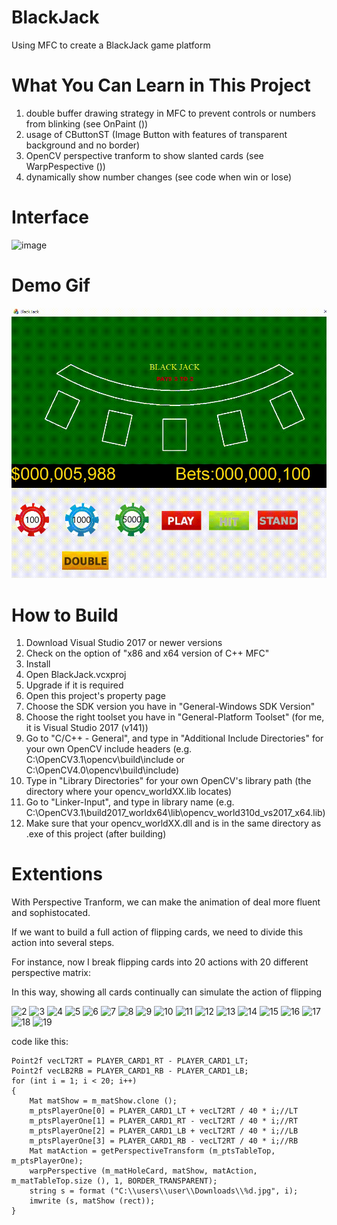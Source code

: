 # BlackJack
Using MFC to create a BlackJack game platform

# What You Can Learn in This Project
1. double buffer drawing strategy in MFC to prevent controls or numbers from blinking (see OnPaint ())
2. usage of CButtonST (Image Button with features of transparent background and no border) 
3. OpenCV perspective tranform to show slanted cards (see WarpPespective ())
4. dynamically show number changes (see code when win or lose)

# Interface
![image](https://user-images.githubusercontent.com/104763587/188288051-1a41785f-8329-4320-9ca6-277cc1948388.png)

# Demo Gif
![image](https://github.com/DennisLiu1993/BlackJack/blob/main/BlackJack/BlackJack.gif)

# How to Build
1.	Download Visual Studio 2017 or newer versions
2.	Check on the option of "x86 and x64 version of C++ MFC"
3.	Install
4.	Open BlackJack.vcxproj
5.	Upgrade if it is required
6.	Open this project's property page
7.	Choose the SDK version you have in "General-Windows SDK Version"
8.	Choose the right toolset you have in "General-Platform Toolset" (for me, it is Visual Studio 2017 (v141))
9.	Go to "C/C++ - General", and type in "Additional Include Directories" for your own OpenCV include headers (e.g. C:\OpenCV3.1\opencv\build\include or C:\OpenCV4.0\opencv\build\include)
11.	Type in "Library Directories" for your own OpenCV's library path (the directory where your opencv_worldXX.lib locates)
12.	Go to "Linker-Input", and type in library name (e.g. C:\OpenCV3.1\build2017_worldx64\lib\opencv_world310d_vs2017_x64.lib)
13.	Make sure that your opencv_worldXX.dll and is in the same directory as .exe of this project (after building)

# Extentions
With Perspective Tranform, we can make the animation of deal more fluent and sophistocated.

If we want to build a full action of flipping cards, we need to divide this action into several steps.

For instance, now I break flipping cards into 20 actions with 20 different perspective matrix:

In this way, showing all cards continually can simulate the action of flipping

![2](https://user-images.githubusercontent.com/104763587/188575917-806237ab-1918-4f6d-b32d-9834fbcf6663.jpg)
![3](https://user-images.githubusercontent.com/104763587/188575931-00db9670-9c5b-4729-9e52-c25a78f3c66a.jpg)
![4](https://user-images.githubusercontent.com/104763587/188575933-2f38e80f-93f1-47ce-b647-eda11ca15c5a.jpg)
![5](https://user-images.githubusercontent.com/104763587/188575935-768acafc-80da-4b40-9170-90207f42df79.jpg)
![6](https://user-images.githubusercontent.com/104763587/188575938-21c20297-5794-47b0-afde-7a3ca9578f23.jpg)
![7](https://user-images.githubusercontent.com/104763587/188575941-0ba6d4c4-878b-46ff-9787-0af49ab9798c.jpg)
![8](https://user-images.githubusercontent.com/104763587/188575946-f83b76e9-30fe-4042-b4c3-6ce0294fb503.jpg)
![9](https://user-images.githubusercontent.com/104763587/188575949-2068043c-8de0-488f-ac38-976a2222c869.jpg)
![10](https://user-images.githubusercontent.com/104763587/188575950-a8302702-ccef-4165-9a12-b958db2a1e8e.jpg)
![11](https://user-images.githubusercontent.com/104763587/188575954-f5a280b9-7c5b-406d-8e16-dccd10ae2c89.jpg)
![12](https://user-images.githubusercontent.com/104763587/188575957-d6e3c397-b6c8-4ab4-8309-70e47b945731.jpg)
![13](https://user-images.githubusercontent.com/104763587/188575958-c802ad1c-7fec-4e5c-9be8-0a7b0c7b2935.jpg)
![14](https://user-images.githubusercontent.com/104763587/188575959-7d224321-7d85-4a44-81f8-d29363e1cb51.jpg)
![15](https://user-images.githubusercontent.com/104763587/188575960-527780cd-ebda-4894-864d-272248e6160c.jpg)
![16](https://user-images.githubusercontent.com/104763587/188575965-4bfd50f9-78b9-414c-8b61-b63acb559552.jpg)
![17](https://user-images.githubusercontent.com/104763587/188575969-f789481f-eebf-463d-bd32-12d58c762180.jpg)
![18](https://user-images.githubusercontent.com/104763587/188575973-0d93cfe8-c8bb-454d-88e8-fe7f75df4cfc.jpg)
![19](https://user-images.githubusercontent.com/104763587/188575976-ba97626a-dda2-4e39-a35a-0b0e13a1bd6c.jpg)

code like this:

```
Point2f vecLT2RT = PLAYER_CARD1_RT - PLAYER_CARD1_LT;
Point2f vecLB2RB = PLAYER_CARD1_RB - PLAYER_CARD1_LB;
for (int i = 1; i < 20; i++)
{
	Mat matShow = m_matShow.clone ();
	m_ptsPlayerOne[0] = PLAYER_CARD1_LT + vecLT2RT / 40 * i;//LT
	m_ptsPlayerOne[1] = PLAYER_CARD1_RT - vecLT2RT / 40 * i;//RT
	m_ptsPlayerOne[2] = PLAYER_CARD1_LB + vecLT2RT / 40 * i;//LB
	m_ptsPlayerOne[3] = PLAYER_CARD1_RB - vecLT2RT / 40 * i;//RB
	Mat matAction = getPerspectiveTransform (m_ptsTableTop, m_ptsPlayerOne);
	warpPerspective (m_matHoleCard, matShow, matAction, m_matTableTop.size (), 1, BORDER_TRANSPARENT);
	string s = format ("C:\\users\\user\\Downloads\\%d.jpg", i);
	imwrite (s, matShow (rect));
}
```

